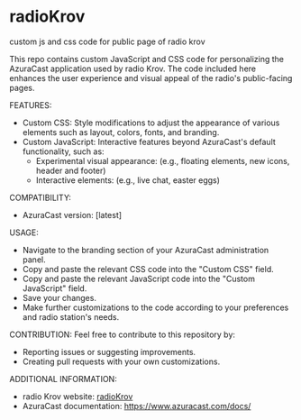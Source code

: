 # radioKrov
custom js and css code for public page of radio krov


This repo contains custom JavaScript and CSS code for personalizing the AzuraCast application used by radio Krov. The code included here enhances the user experience and visual appeal of the radio's public-facing pages.

FEATURES:
- Custom CSS: Style modifications to adjust the appearance of various elements such as layout, colors, fonts, and branding.
- Custom JavaScript: Interactive features beyond AzuraCast's default functionality, such as:
  - Experimental visual appearance: (e.g., floating elements, new icons, header and footer)
  - Interactive elements: (e.g., live chat, easter eggs)

COMPATIBILITY:
- AzuraCast version: [latest]

USAGE:
- Navigate to the branding section of your AzuraCast administration panel.
- Copy and paste the relevant CSS code into the "Custom CSS" field.
- Copy and paste the relevant JavaScript code into the "Custom JavaScript" field.
- Save your changes.
- Make further customizations to the code according to your preferences and radio station's needs. 

CONTRIBUTION:
Feel free to contribute to this repository by:
  - Reporting issues or suggesting improvements.
  - Creating pull requests with your own customizations.

ADDITIONAL INFORMATION:
- radio Krov website: [radioKrov](http://radiotalas.dckrov.rs/public/dckrov)
- AzuraCast documentation: https://www.azuracast.com/docs/
